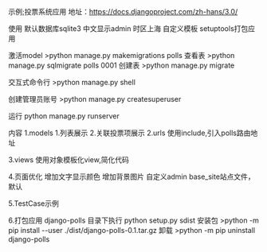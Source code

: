 示例;投票系统应用
地址：https://docs.djangoproject.com/zh-hans/3.0/

使用
默认数据库sqlite3
中文显示admin
时区上海
自定义模板
setuptools打包应用

激活model >python manage.py makemigrations polls
查看表 >python manage.py sqlmigrate polls 0001
创建表 >python manage.py migrate

交互式命令行 >python manage.py shell

创建管理员账号 >python manage.py createsuperuser

运行
python manage.py runserver


内容
1.models
    1.列表展示
    2.关联投票项展示
2.urls
   使用include,引入polls路由地址

3.views
    使用对象模板化view,简化代码

4.页面优化
    增加文字显示颜色
    增加背景图片
    自定义admin base_site站点文件，默认
    
5.TestCase示例

6.打包应用
    django-polls 目录下执行  python setup.py sdist
    安装包 >python -m pip install --user ./dist/django-polls-0.1.tar.gz
    卸载 >python -m pip uninstall django-polls
    
    